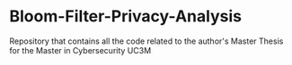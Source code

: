 # Bloom-Filter-Privacy-Analysis
Repository that contains all the code related to the author's Master Thesis for the Master in Cybersecurity UC3M
